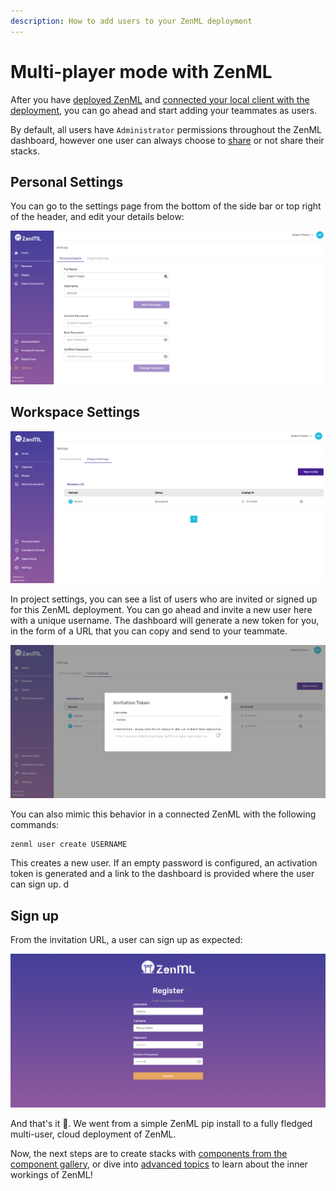```yaml
---
description: How to add users to your ZenML deployment
---
```


# Multi-player mode with ZenML

After you have [deployed ZenML](../../getting-started/deploying-zenml/deploying-zenml.md) and [connected your local client with the deployment](../production-fundamentals/production-fundamentals.md), you can go ahead and start adding your teammates as users.

By default, all users have `Administrator` permissions throughout the ZenML dashboard, however one user can always choose to [share](../stacks/managing-stacks.md#sharing-stacks-over-a-zenml-server) or not share their stacks.

## Personal Settings

You can go to the settings page from the bottom of the side bar or top right of the header, and edit your details below:

![Personal Settings](../../../book/assets/starter_guide/collaboration/01_personal_settings.png)

## Workspace Settings

![Workspace Settings](../../../book/assets/starter_guide/collaboration/02_project_settings.png)

In project settings, you can see a list of users who are invited or signed up for this ZenML deployment. You can go ahead and invite a new user here with a
unique username. The dashboard will generate a new token for you, in the form of a URL that you can copy and send to your teammate.

![Invite Token](../../../book/assets/starter_guide/collaboration/03_invite_token.png)

You can also mimic this behavior in a connected ZenML with the following commands:

```shell
zenml user create USERNAME
```

This creates a new user. If an empty password is configured, an activation token is generated and a link to the dashboard is provided where the user can sign up.
d
## Sign up

From the invitation URL, a user can sign up as expected:

![Sign up](../../../book/assets/starter_guide/collaboration/04_sign_up.png)

And that's it 🚀. We went from a simple ZenML pip install to a fully fledged multi-user, cloud deployment of ZenML.

Now, the next steps are to create stacks with [components from the component gallery](../../component-gallery/categories.md), or dive into
[advanced topics](../../advanced-guide/pipelines/pipelines.md) to learn about the inner workings of ZenML!